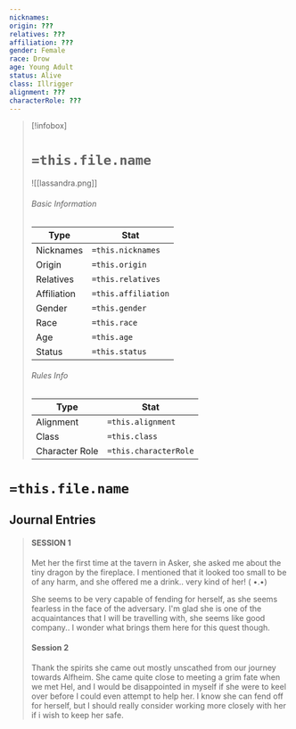 ```yaml
---
nicknames: 
origin: ???
relatives: ???
affiliation: ???
gender: Female
race: Drow
age: Young Adult
status: Alive
class: Illrigger
alignment: ???
characterRole: ???
---
```



> [!infobox]
> # `=this.file.name`
> ![[lassandra.png]]
> ###### Basic Information
> Type |  Stat |
> ---|---|
> Nicknames | `=this.nicknames` |
> Origin | `=this.origin` |
> Relatives | `=this.relatives` |
> Affiliation | `=this.affiliation` |
> Gender | `=this.gender` |
> Race | `=this.race` |
> Age | `=this.age` |
> Status | `=this.status` |
> ###### Rules Info
> Type |  Stat |
> ---|---|
> Alignment | `=this.alignment` |
> Class | `=this.class` |
> Character Role | `=this.characterRole` |

# `=this.file.name`
## Journal Entries
  >#### SESSION 1
 >Met her the first time at the tavern in Asker, she asked me about the tiny dragon by the fireplace. I mentioned that it looked too small to be of any harm, and she offered me a drink.. very kind of her! ( •.•)
>
>She seems to be very capable of fending for herself, as she seems fearless in the face of the adversary. I'm glad she is one of the acquaintances that I will be travelling with, she seems like good company.. I wonder what brings them here for this quest though.
>
>#### Session 2
>Thank the spirits she came out mostly unscathed from our journey towards Alfheim. She came quite close to meeting a grim fate when we met Hel, and I would be disappointed in myself if she were to keel over before I could even attempt to help her. I know she can fend off for herself, but I should really consider working more closely with her if i wish to keep her safe.

